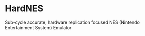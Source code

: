 # HardNES
Sub-cycle accurate, hardware replication focused NES (Nintendo Entertainment System) Emulator
